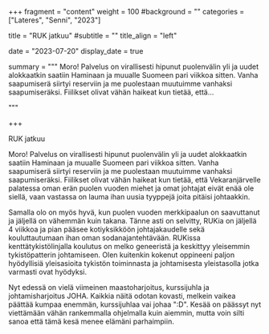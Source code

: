 +++
fragment = "content"
weight = 100
#background = ""
categories = ["Lateres", "Senni", "2023"]

title = "RUK jatkuu"
#subtitle = ""
title_align = "left"

date = "2023-07-20"
display_date = true

summary = """
Moro! Palvelus on virallisesti hipunut puolenvälin yli ja uudet alokkaatkin saatiin Haminaan ja muualle Suomeen pari viikkoa sitten. Vanha saapumiserä siirtyi reserviin ja me puolestaan muutuimme vanhaksi saapumiseräksi. Fiilikset olivat vähän haikeat kun tietää, että...

"""

+++

RUK jatkuu

Moro! Palvelus on virallisesti hipunut puolenvälin yli ja uudet alokkaatkin saatiin Haminaan ja muualle Suomeen pari viikkoa sitten. Vanha saapumiserä siirtyi reserviin ja me puolestaan muutuimme vanhaksi saapumiseräksi. Fiilikset olivat vähän haikeat kun tietää, että Vekaranjärvelle palatessa oman erän puolen vuoden miehet ja omat johtajat eivät enää ole siellä, vaan vastassa on lauma ihan uusia tyyppejä joita pitäisi johtaakkin. 

Samalla olo on myös hyvä, kun puolen vuoden merkkipaalun on saavuttanut ja jäljellä on vähemmän kuin takana. Tänne asti on selvitty, RUKia on jäljellä 4 viikkoa ja pian pääsee kotiyksikköön johtajakaudelle sekä kouluttautumaan ihan oman sodanajantehtävään. RUKissa kenttätykistölinjalla koulutus on melko geneeristä ja keskittyy yleisemmin tykistöpatterin johtamiseen. Olen kuitenkin kokenut oppineeni paljon hyödyllisiä yleisasioita tykistön toiminnasta ja johtamisesta yleistasolla jotka varmasti ovat hyödyksi. 

Nyt edessä on vielä viimeinen maastoharjoitus, kurssijuhla ja johtamisharjoitus JOHA. Kaikkia näitä odotan kovasti, melkein vaikea päättää kumpaa enemmän, kurssijuhlaa vai johaa ":D". Kesää on päässyt nyt viettämään vähän rankemmalla ohjelmalla kuin aiemmin, mutta voin silti sanoa että tämä kesä menee elämäni parhaimpiin.